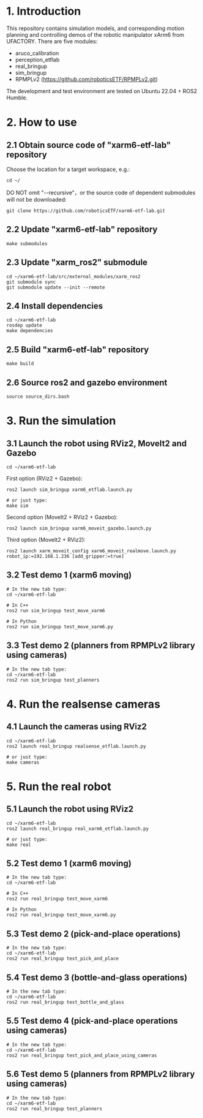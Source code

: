 # 1. Introduction
This repository contains simulation models, and corresponding motion planning and controlling demos of the robotic manipulator xArm6 from UFACTORY. There are five modules:
- aruco_calibration
- perception_etflab
- real_bringup
- sim_bringup
- RPMPLv2 (https://github.com/roboticsETF/RPMPLv2.git)

The development and test environment are tested on Ubuntu 22.04 + ROS2 Humble.

# 2. How to use
## 2.1 Obtain source code of "xarm6-etf-lab" repository
Choose the location for a target workspace, e.g.:
```
cd ~/
```
DO NOT omit "--recursive"，or the source code of dependent submodules will not be downloaded:
```
git clone https://github.com/roboticsETF/xarm6-etf-lab.git
```

## 2.2 Update "xarm6-etf-lab" repository
```
make submodules
```

## 2.3 Update "xarm_ros2" submodule
```
cd ~/xarm6-etf-lab/src/external_modules/xarm_ros2
git submodule sync
git submodule update --init --remote
```

## 2.4 Install dependencies
```
cd ~/xarm6-etf-lab
rosdep update
make dependencies
```

## 2.5 Build "xarm6-etf-lab" repository
```
make build
```

## 2.6 Source ros2 and gazebo environment
```
source source_dirs.bash
```

# 3. Run the simulation
## 3.1 Launch the robot using RViz2, MoveIt2 and Gazebo
```
cd ~/xarm6-etf-lab
```
First option (RViz2 + Gazebo):
```
ros2 launch sim_bringup xarm6_etflab.launch.py

# or just type:
make sim
```
Second option (MoveIt2 + RViz2 + Gazebo):
```
ros2 launch sim_bringup xarm6_moveit_gazebo.launch.py
```
Third option (MoveIt2 + RViz2):
```
ros2 launch xarm_moveit_config xarm6_moveit_realmove.launch.py robot_ip:=192.168.1.236 [add_gripper:=true]
```

## 3.2 Test demo 1 (xarm6 moving)
```
# In the new tab type:
cd ~/xarm6-etf-lab

# In C++
ros2 run sim_bringup test_move_xarm6

# In Python
ros2 run sim_bringup test_move_xarm6.py
```

## 3.3 Test demo 2 (planners from RPMPLv2 library using cameras)
```
# In the new tab type:
cd ~/xarm6-etf-lab
ros2 run sim_bringup test_planners
```

# 4. Run the realsense cameras
## 4.1 Launch the cameras using RViz2
```
cd ~/xarm6-etf-lab
ros2 launch real_bringup realsense_etflab.launch.py

# or just type:
make cameras
```

# 5. Run the real robot
## 5.1 Launch the robot using RViz2
```
cd ~/xarm6-etf-lab
ros2 launch real_bringup real_xarm6_etflab.launch.py

# or just type:
make real
```

## 5.2 Test demo 1 (xarm6 moving)
```
# In the new tab type:
cd ~/xarm6-etf-lab

# In C++
ros2 run real_bringup test_move_xarm6

# In Python
ros2 run real_bringup test_move_xarm6.py
```

## 5.3 Test demo 2 (pick-and-place operations)
```
# In the new tab type:
cd ~/xarm6-etf-lab
ros2 run real_bringup test_pick_and_place
```

## 5.4 Test demo 3 (bottle-and-glass operations)
```
# In the new tab type:
cd ~/xarm6-etf-lab
ros2 run real_bringup test_bottle_and_glass
```

## 5.5 Test demo 4 (pick-and-place operations using cameras)
```
# In the new tab type:
cd ~/xarm6-etf-lab
ros2 run real_bringup test_pick_and_place_using_cameras
```

## 5.6 Test demo 5 (planners from RPMPLv2 library using cameras)
```
# In the new tab type:
cd ~/xarm6-etf-lab
ros2 run real_bringup test_planners
```

